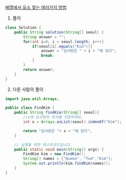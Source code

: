 [배열에서 요소 찾는 여러가지 방법](https://riptutorial.com/ko/java/example/7262/%EB%B0%B0%EC%97%B4%EC%97%90%EC%84%9C-%EC%9A%94%EC%86%8C-%EC%B0%BE%EA%B8%B0)

1. 풀이 
```java
class Solution {
    public String solution(String[] seoul) {
        String answer = "";
        for(int i=0; i < seoul.length; i++){
            if(seoul[i].equals("Kim")){
                answer = "김서방은 " + i + "에 있다";
                break;
            }
        }
        return answer;
    }
}
```


2. 다른 사람의 풀이
```java
import java.util.Arrays;

public class FindKim {
    public String findKim(String[] seoul){
        //x에 김서방의 위치를 저장하세요.
        int x = Arrays.asList(seoul).indexOf("Kim");

        return "김서방은 "+ x + "에 있다";
    }

    // 실행을 위한 테스트코드입니다.
    public static void main(String[] args) {
        FindKim kim = new FindKim();
        String[] names = {"Queen", "Tod","Kim"};
        System.out.println(kim.findKim(names));
    }
}
```
